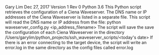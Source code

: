 Gary Lim
Dec 27, 2017
Version 1 Rev 0
Python 3.6
This Python script retrieves the configuration of a Ciena Waveserver.
The DNS name or IP addresses of the Ciena Waveserver is listed in a separate file.
This script will read the DNS name or IP address from the file:
python waveserver_config.py <ip_address_filename>
The script will save the save the configuration of each Ciena Waveserver in the directory
/Users/garylim/python_projects/ssh_waveserver_scripts/<today's date>
If there is an error connecting to the target device, the script will write an error.log
in the same directory as the config files called error.log
